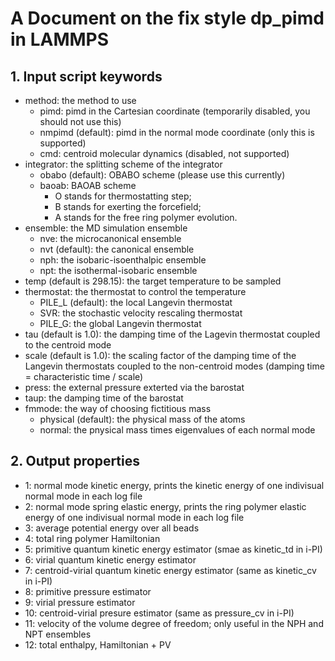 # A Document on the fix style dp_pimd in LAMMPS

## 1. Input script keywords
- method: the method to use
  - pimd: pimd in the Cartesian coordinate (temporarily disabled, you should not use this)
  - nmpimd (default): pimd in the normal mode coordinate (only this is supported)
  - cmd: centroid molecular dynamics (disabled, not supported)
- integrator: the splitting scheme of the integrator
  - obabo (default): OBABO scheme (please use this currently)
  - baoab: BAOAB scheme
    - O stands for thermostatting step; 
    - B stands for exerting the forcefield; 
    - A stands for the free ring polymer evolution.
- ensemble: the MD simulation ensemble
  - nve: the microcanonical ensemble
  - nvt (default): the canonical ensemble
  - nph: the isobaric-isoenthalpic ensemble
  - npt: the isothermal-isobaric ensemble
- temp (default is 298.15): the target temperature to be sampled
- thermostat: the thermostat to control the temperature
  - PILE_L (default): the local Langevin thermostat
  - SVR: the stochastic velocity rescaling thermostat
  - PILE_G: the global Langevin thermostat
- tau (default is 1.0): the damping time of the Lagevin thermostat coupled to the centroid mode
- scale (default is 1.0): the scaling factor of the damping time of the Langevin thermostats coupled to the non-centroid modes (damping time = characteristic time / scale)
- press: the external pressure exterted via the barostat
- taup: the damping time of the barostat
- fmmode: the way of choosing fictitious mass
  - physical (default): the physical mass of the atoms
  - normal: the pnysical mass times eigenvalues of each normal mode

## 2. Output properties
- 1: normal mode kinetic energy, prints the kinetic energy of one indivisual normal mode in each log file
- 2: normal mode spring elastic energy, prints the ring polymer elastic energy of one indivisual normal mode in each log file
- 3: average potential energy over all beads
- 4: total ring polymer Hamiltonian
- 5: primitive quantum kinetic energy estimator (smae as kinetic_td in i-PI)
- 6: virial quantum kinetic energy estimator
- 7: centroid-virial quantum kinetic energy estimator (same as kinetic_cv in i-PI)
- 8: primitive pressure estimator
- 9: virial pressure estimator
- 10: centroid-virial presure estimator (same as pressure_cv in i-PI)
- 11: velocity of the volume degree of freedom; only useful in the NPH and NPT ensembles
- 12: total enthalpy, Hamiltonian + PV